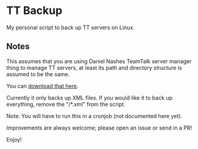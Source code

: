 # TT Backup
My personal script to back up TT servers on Linux.

## Notes
This assumes that you are using Daniel Nashes TeamTalk server manager thing to manage TT servers, at least its path and directory structure is assumed to be the same.

You can [download that here](https://nashcentral.duckdns.org/builds/teamtalkbuild.tar.gz).

Currently it only backs up XML files. If you would like it to back up everything, remove the "/*.xml" from the script.

Note: You will have to run this in a cronjob (not documented here yet).

Improvements are always welcome; please open an issue or send in a PR!

Enjoy!
